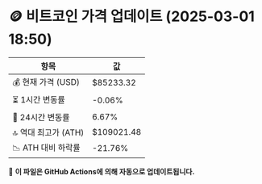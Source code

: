 # 🪙 비트코인 가격 업데이트 (2025-03-01 18:50)

| 항목                | 값 |
|--------------------|----------------|
| 💰 현재 가격 (USD) | $85233.32 |
| ⏳ 1시간 변동률    | -0.06% |
| 📆 24시간 변동률   | 6.67% |
| 🔝 역대 최고가 (ATH) | $109021.48 |
| 📉 ATH 대비 하락률 | -21.76% |

🔄 **이 파일은 GitHub Actions에 의해 자동으로 업데이트됩니다.**
